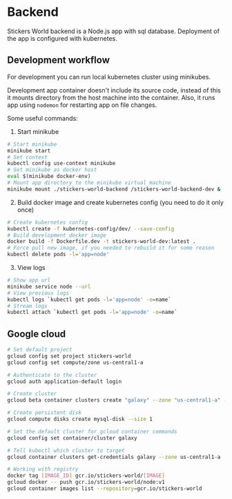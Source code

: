 # Backend

Stickers World backend is a Node.js app with sql database.
Deployment of the app is configured with kubernetes.

## Development workflow

For development you can run local kubernetes cluster using minikubes.

Development app container doesn't include its source code, instead of this 
it mounts directory from the host machine into the container.
Also, it runs app using `nodemon` for restarting app on file changes.

Some useful commands:

1. Start minikube
```sh
# Start minikube
minikube start
# Set context
kubectl config use-context minikube
# Set minikube as docker host
eval $(minikube docker-env)
# Mount app directory to the minikube virtual machine
minikube mount ./stickers-world-backend /stickers-world-backend-dev &
```

2. Build docker image and create kubernetes config (you need to do it only once)
```sh
# Create kubernetes config
kubectl create -f kubernetes-config/dev/ --save-config
# Build development docker image
docker build -f Dockerfile.dev -t stickers-world-dev:latest .
# Force pull new image, if you needed to rebuild it for some reason
kubectl delete pods -l='app=node'
```

3. View logs
```sh
# Show app url
minikube service node --url
# View previous logs
kubectl logs `kubectl get pods -l='app=node' -o=name`
# Stream logs
kubectl attach `kubectl get pods -l='app=node' -o=name`
```

## Google cloud

```sh
# Set default project
gcloud config set project stickers-world
gcloud config set compute/zone us-central1-a

# Authenticate to the cluster
gcloud auth application-default login

# Create cluster
gcloud beta container clusters create "galaxy" --zone "us-central1-a" --cluster-version "1.7.2" --machine-type "g1-small" --disk-size "10" --num-nodes "1"

# Create persistent disk
gcloud compute disks create mysql-disk --size 1

# Set the default cluster for gcloud container commands
gcloud config set container/cluster galaxy

# Tell kubectl which cluster to target
gcloud container clusters get-credentials galaxy --zone us-central1-a

# Working with registry
docker tag [IMAGE_ID] gcr.io/stickers-world/[IMAGE]
gcloud docker -- push gcr.io/stickers-world/node:v1
gcloud container images list --repository=gcr.io/stickers-world
```
